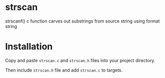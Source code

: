 # strscan
strscanf() c function carves out substrings from source string using format string

# Installation
Copy and paste ```strscan.c``` and ```strscan.h``` files into your project directory.

Then include ```strscan.h``` file and add ```strscan.c``` to targets.

